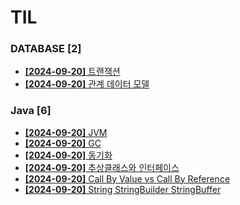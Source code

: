 # TIL
 
### DATABASE [2]
- [**[2024-09-20]**  트랜잭션](https://github.com/A-lass/TIL/blob/main/DATABASE/트랜잭션.md)
- [**[2024-09-20]**  관계 데이터 모델](https://github.com/A-lass/TIL/blob/main/DATABASE/관계_데이터_모델.md)
### Java [6]
- [**[2024-09-20]**  JVM](https://github.com/A-lass/TIL/blob/main/Java/JVM.md)
- [**[2024-09-20]**  GC](https://github.com/A-lass/TIL/blob/main/Java/GC.md)
- [**[2024-09-20]**  동기화](https://github.com/A-lass/TIL/blob/main/Java/동기화.md)
- [**[2024-09-20]**  추상클래스와 인터페이스](https://github.com/A-lass/TIL/blob/main/Java/추상클래스와_인터페이스.md)
- [**[2024-09-20]**  Call By Value vs Call By Reference](https://github.com/A-lass/TIL/blob/main/Java/Call_By_Value_vs_Call_By_Reference.md)
- [**[2024-09-20]**  String StringBuilder StringBuffer](https://github.com/A-lass/TIL/blob/main/Java/String_StringBuilder_StringBuffer.md)
